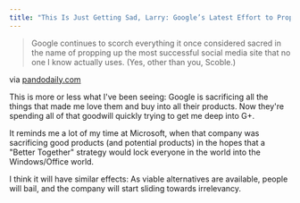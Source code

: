 ```yaml
---
title: "This Is Just Getting Sad, Larry: Google’s Latest Effort to Prop Up Google+"
---
```


> Google continues to scorch everything it once considered sacred in the name of propping up the most successful social media site that no one I know actually uses. (Yes, other than you, Scoble.)

via [pandodaily.com](http://pandodaily.com/2012/02/20/this-is-just-getting-sad-larry-googles-latest-effort-to-prop-up-google/)

This is more or less what I've been seeing: Google is sacrificing all the things that made me love them and buy into all their products. Now they're spending all of that goodwill quickly trying to get me deep into G+.

It reminds me a lot of my time at Microsoft, when that company was sacrificing good products (and potential products) in the hopes that a "Better Together" strategy would lock everyone in the world into the Windows/Office world.

I think it will have similar effects: As viable alternatives are available, people will bail, and the company will start sliding towards irrelevancy.
